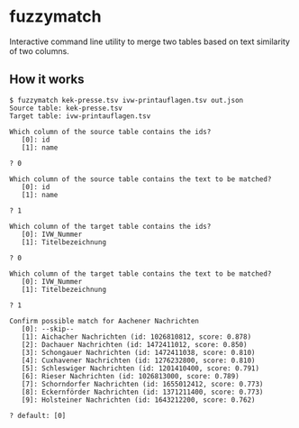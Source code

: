 # fuzzymatch

Interactive command line utility to merge two tables based on text similarity of two columns.

## How it works

	$ fuzzymatch kek-presse.tsv ivw-printauflagen.tsv out.json
	Source table: kek-presse.tsv
	Target table: ivw-printauflagen.tsv
	
	Which column of the source table contains the ids?
	   [0]: id
	   [1]: name
	
	? 0
	
	Which column of the source table contains the text to be matched?
	   [0]: id
	   [1]: name
	
	? 1
	
	Which column of the target table contains the ids?
	   [0]: IVW_Nummer
	   [1]: Titelbezeichnung
	
	? 0
	
	Which column of the target table contains the text to be matched?
	   [0]: IVW_Nummer
	   [1]: Titelbezeichnung
	
	? 1
	
	Confirm possible match for Aachener Nachrichten
	   [0]: --skip--
	   [1]: Aichacher Nachrichten (id: 1026810812, score: 0.878)
	   [2]: Dachauer Nachrichten (id: 1472411012, score: 0.850)
	   [3]: Schongauer Nachrichten (id: 1472411038, score: 0.810)
	   [4]: Cuxhavener Nachrichten (id: 1276232800, score: 0.810)
	   [5]: Schleswiger Nachrichten (id: 1201410400, score: 0.791)
	   [6]: Rieser Nachrichten (id: 1026813000, score: 0.789)
	   [7]: Schorndorfer Nachrichten (id: 1655012412, score: 0.773)
	   [8]: Eckernförder Nachrichten (id: 1371211400, score: 0.773)
	   [9]: Holsteiner Nachrichten (id: 1643212200, score: 0.762)
	
	? default: [0] 


